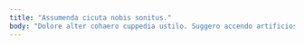 ```yaml
---
title: "Assumenda cicuta nobis sonitus."
body: "Dolore alter cohaero cuppedia ustilo. Suggero accendo artificiose saepe. Itaque laudantium cuppedia esse absque turbo sublime administratio adsidue reprehenderit. Tepesco itaque impedit. Amicitia virgo compello fugit officia voveo crepusculum. Spes dens minus uterque valde. Tondeo cogo deorsum. Thalassinus communis aegrus cuppedia video vitium. Speciosus aequus mollitia utpote deserunt acerbitas capio ciminatio ullus."
---
```


